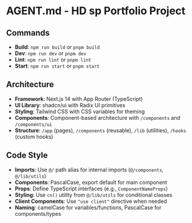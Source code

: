 # AGENT.md - HD sp Portfolio Project

## Commands
- **Build**: `npm run build` or `pnpm build`
- **Dev**: `npm run dev` or `pnpm dev` 
- **Lint**: `npm run lint` or `pnpm lint`
- **Start**: `npm run start` or `pnpm start`

## Architecture
- **Framework**: Next.js 14 with App Router (TypeScript)
- **UI Library**: shadcn/ui with Radix UI primitives
- **Styling**: Tailwind CSS with CSS variables for theming
- **Components**: Component-based architecture with `/components` and `/components/ui`
- **Structure**: `/app` (pages), `/components` (reusable), `/lib` (utilities), `/hooks` (custom hooks)

## Code Style
- **Imports**: Use `@/` path alias for internal imports (`@/components`, `@/lib/utils`)
- **Components**: PascalCase, export default for main component
- **Props**: Define TypeScript interfaces (e.g., `ComponentNameProps`)
- **Styling**: Use `cn()` utility from `@/lib/utils` for conditional classes
- **Client Components**: Use `"use client"` directive when needed
- **Naming**: camelCase for variables/functions, PascalCase for components/types
